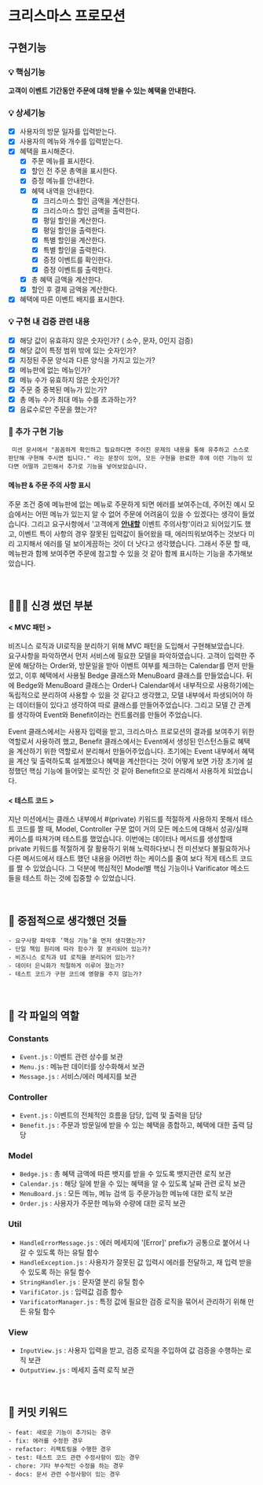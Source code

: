 # 크리스마스 프로모션

## 구현기능

### 💡 핵심기능

**고객이 이벤트 기간동안 주문에 대해 받을 수 있는 혜택을 안내한다.**

### 💡 상세기능

- [x] 사용자의 방문 일자를 입력받는다.
- [x] 사용자의 메뉴와 개수를 입력받는다.
- [x] 혜택을 표시해준다.
  - [x] 주문 메뉴를 표시한다.
  - [x] 할인 전 주문 총액을 표시한다.
  - [x] 증정 메뉴를 안내한다.
  - [x] 혜택 내역을 안내한다.
    - [x] 크리스마스 할인 금액을 계산한다.
    - [x] 크리스마스 할인 금액을 출력한다.
    - [x] 평일 할인을 계산한다.
    - [x] 평일 할인을 출력한다.
    - [x] 특별 할인을 계산한다.
    - [x] 특별 할인을 출력한다.
    - [x] 증정 이벤트를 확인한다.
    - [x] 증정 이벤트를 출력한다.
  - [x] 총 혜택 금액을 계산한다.
  - [x] 할인 후 결제 금액을 계산한다.
- [x] 혜택에 따른 이벤트 배지를 표시한다.

### 💡 구현 내 검증 관련 내용

- [x] 해당 값이 유효햐지 않은 숫자인가? ( 소수, 문자, 0인지 검증)
- [x] 해당 값이 특정 범위 밖에 있는 숫자인가?
- [x] 지정된 주문 양식과 다른 양식을 가지고 있는가?
- [x] 메뉴판에 없는 메뉴인가?
- [x] 메뉴 수가 유효하지 않은 숫자인가?
- [x] 주문 중 중복된 메뉴가 있는가?
- [x] 총 메뉴 수가 최대 메뉴 수를 초과하는가?
- [x] 음료수로만 주문을 했는가?

### 🤔 추가 구현 기능

```
 미션 문서에서 "꼼꼼하게 확인하고 필요하다면 주어진 문제의 내용을 통해 유추하고 스스로 판단해 구현해 주시면 됩니다." 라는 문장이 있어, 모든 구현을 완료한 후에 이런 기능이 있다면 어떨까 고민해서 추가로 기능을 넣어보았습니다.
```

#### 메뉴판 & 주문 주의 사항 표시

주문 조건 중에 메뉴판에 없는 메뉴로 주문하게 되면 에러를 보여주는데, 주어진 예시 모습에서는 어떤 메뉴가 있는지 알 수 없어 주문에 어려움이 있을 수 있겠다는 생각이 들었습니다. 그리고 요구사항에서 '고객에게 <u>**안내할**</u> 이벤트 주의사항'이라고 되어있기도 했고, 이벤트 특이 사항의 경우 잘못된 입력값이 들어왔을 때, 에러띄워보여주는 것보다 미리 고지해서 에러를 덜 보이게끔하는 것이 더 낫다고 생각했습니다. 그래서 주문 할 때, 메뉴판과 함께 보여주면 주문에 참고할 수 있을 것 같아 함께 표시하는 기능을 추가해보았습니다.

<br/>

## 👨🏻‍💻 신경 썼던 부분

#### < MVC 패턴 >

비즈니스 로직과 UI로직을 분리하기 위해 MVC 패턴을 도입해서 구현해보았습니다.  
요구사항을 파악하면서 먼저 서비스에 필요한 모델을 파악하였습니다.
고객이 입력한 주문에 해당하는 Order와, 방문일을 받아 이벤트 여부를 체크하는 Calendar를 먼저 만들었고, 이후 혜택에서 사용될 Bedge 클래스와 MenuBoard 클래스를 만들었습니다.
뒤에 Bedge와 MenuBoard 클래스는 Order나 Calendar에서 내부적으로 사용하기에는 독립적으로 분리하여 사용할 수 있을 것 같다고 생각했고, 모델 내부에서 파생되어야 하는 데이터들이 있다고 생각하여 따로 클래스를 만들어주었습니다.
그리고 모델 간 관계를 생각하여 Event와 Benefit이라는 컨트롤러를 만들어 주었습니다.

Event 클래스에서는 사용자 입력을 받고, 크리스마스 프로모션의 결과를 보여주기 위한 역할로서 사용하려 했고, Benefit 클래스에서는 Event에서 생성된 인스턴스들로 혜택을 계산하기 위한 역할로서 분리해서 만들어주었습니다.
초기에는 Event 내부에서 혜택을 계산 및 출력하도록 설계했으나 혜택을 계산한다는 것이 어떻게 보면 가장 초기에 설정했던 핵심 기능에 들어맞는 로직인 것 같아 Benefit으로 분리해서 사용하게 되었습니다.

#### < 테스트 코드 >

지난 미션에서는 클래스 내부에서 #(private) 키워드를 적절하게 사용하지 못해서 테스트 코드를 짤 때, Model, Controller 구분 없이 거의 모든 메소드에 대해서 성공/실패 케이스를 따져가며 테스트를 했었습니다.
이번에는 데이터나 메서드를 생성할때 private 키워드를 적절하게 잘 활용하기 위해 노력하다보니 전 미션보다 불필요하거나 다른 메서드에서 태스트 했던 내용을 어려번 하는 케이스를 줄여 보다 적게 테스트 코드를 짤 수 있었습니다.
그 덕분에 핵심적인 Model별 핵심 기능이나 Varificator 메소드들을 테스트 하는 것에 집중할 수 있었습니다.

<br/>

## 🧐 중점적으로 생각했던 것들

```
- 요구사항 파악후 ‘핵심 기능’을 먼저 생각했는가?
- 단일 책임 원리에 따라 함수가 잘 분리되어 있는가?
- 비즈니스 로직과 UI 로직을 분리되어 있는가?
- 데이터 은닉화가 적절하게 이루어 졌는가?
- 테스트 코드가 구현 코드에 영향을 주지 않는가?
```

<br/>

## 📂 각 파일의 역할

### Constants

- `Event.js` : 이벤트 관련 상수를 보관
- `Menu.js` : 메뉴판 데이터를 상수화해서 보관
- `Message.js` : 서비스/에러 메세지를 보관

### Controller

- `Event.js` : 이벤트의 전체적인 흐름을 담당, 입력 및 출력을 담당
- `Benefit.js` : 주문과 방문일에 받을 수 있는 혜택을 종합하고, 혜택에 대한 출력 담당

### Model

- `Bedge.js` : 총 혜택 금액에 따른 뱃지를 받을 수 있도록 뱃지관련 로직 보관
- `Calendar.js` : 해당 일에 받을 수 있는 혜택을 알 수 있도록 날짜 관련 로직 보관
- `MenuBoard.js` : 모든 메뉴, 메뉴 검색 등 주문가능한 메뉴에 대한 로직 보관
- `Order.js` : 사용자가 주문한 메뉴와 수량에 대한 로직 보관

### Util

- `HandleErrorMessage.js` : 에러 메세지에 '[Error]' prefix가 공통으로 붙어서 나갈 수 있도록 하는 유틸 함수
- `HandleException.js` : 사용자가 잘못된 값 입력시 에러를 전달하고, 재 입력 받을 수 있도록 하는 유틸 함수
- `StringHandler.js` : 문자열 분리 유틸 함수
- `VarifiCator.js` : 입력값 검증 함수
- `VarificatorManager.js` : 특정 값에 필요한 검증 로직을 묶어서 관리하기 위해 만든 유틸 함수

### View

- `InputView.js` : 사용자 입력을 받고, 검증 로직을 주입하여 값 검증을 수행하는 로직 보관
- `OutputView.js` : 메세지 출력 로직 보관

<br/>

## 📠 커밋 키워드

```
- feat: 새로운 기능이 추가되는 경우
- fix: 에러를 수정한 경우
- refactor: 리팩토링을 수행한 경우
- test: 테스트 코드 관련 수정사항이 있는 경우
- chore: 기타 부수적인 수정을 하는 경우
- docs: 문서 관련 수정사항이 있는 경우
```
